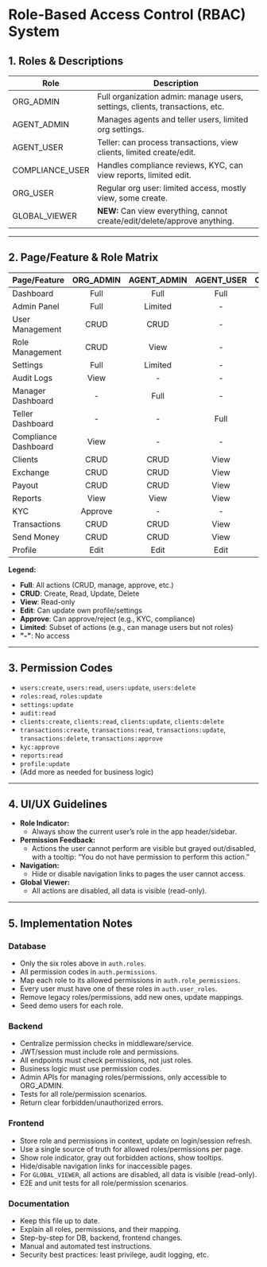 # Role-Based Access Control (RBAC) System

## 1. Roles & Descriptions

| Role            | Description                                                                 |
|-----------------|-----------------------------------------------------------------------------|
| ORG_ADMIN       | Full organization admin: manage users, settings, clients, transactions, etc.|
| AGENT_ADMIN     | Manages agents and teller users, limited org settings.                      |
| AGENT_USER      | Teller: can process transactions, view clients, limited create/edit.        |
| COMPLIANCE_USER | Handles compliance reviews, KYC, can view reports, limited edit.            |
| ORG_USER        | Regular org user: limited access, mostly view, some create.                 |
| GLOBAL_VIEWER   | **NEW:** Can view everything, cannot create/edit/delete/approve anything.   |

---

## 2. Page/Feature & Role Matrix

| Page/Feature         | ORG_ADMIN | AGENT_ADMIN | AGENT_USER | COMPLIANCE_USER | ORG_USER | GLOBAL_VIEWER |
|----------------------|:---------:|:-----------:|:----------:|:---------------:|:--------:|:-------------:|
| Dashboard            |   Full    |    Full     |   Full     |     Full        |  View    |     View      |
| Admin Panel          |   Full    |   Limited   |    -       |       -         |    -     |     View      |
| User Management      |   CRUD    |   CRUD      |    -       |       -         |    -     |     View      |
| Role Management      |   CRUD    |   View      |    -       |       -         |    -     |     View      |
| Settings             |   Full    |   Limited   |    -       |       -         |    -     |     View      |
| Audit Logs           |   View    |     -       |    -       |       -         |    -     |     View      |
| Manager Dashboard    |     -     |   Full      |    -       |       -         |    -     |     View      |
| Teller Dashboard     |     -     |     -       |   Full     |       -         |    -     |     View      |
| Compliance Dashboard |   View    |     -       |    -       |     Full        |    -     |     View      |
| Clients              |   CRUD    |   CRUD      |   View     |       -         |  View    |     View      |
| Exchange             |   CRUD    |   CRUD      |   View     |       -         |  View    |     View      |
| Payout               |   CRUD    |   CRUD      |   View     |       -         |  View    |     View      |
| Reports              |   View    |   View      |   View     |     View        |  View    |     View      |
| KYC                  | Approve   |     -       |    -       |   Approve       |    -     |     View      |
| Transactions         |   CRUD    |   CRUD      |   View     |     View        |  View    |     View      |
| Send Money           |   CRUD    |   CRUD      |   View     |       -         |  View    |     View      |
| Profile              |   Edit    |   Edit      |   Edit     |     Edit        |  Edit    |     View      |

**Legend:**
- **Full**: All actions (CRUD, manage, approve, etc.)
- **CRUD**: Create, Read, Update, Delete
- **View**: Read-only
- **Edit**: Can update own profile/settings
- **Approve**: Can approve/reject (e.g., KYC, compliance)
- **Limited**: Subset of actions (e.g., can manage users but not roles)
- **"-"**: No access

---

## 3. Permission Codes

- `users:create`, `users:read`, `users:update`, `users:delete`
- `roles:read`, `roles:update`
- `settings:update`
- `audit:read`
- `clients:create`, `clients:read`, `clients:update`, `clients:delete`
- `transactions:create`, `transactions:read`, `transactions:update`, `transactions:delete`, `transactions:approve`
- `kyc:approve`
- `reports:read`
- `profile:update`
- (Add more as needed for business logic)

---

## 4. UI/UX Guidelines

- **Role Indicator:**
  - Always show the current user’s role in the app header/sidebar.
- **Permission Feedback:**
  - Actions the user cannot perform are visible but grayed out/disabled, with a tooltip: “You do not have permission to perform this action.”
- **Navigation:**
  - Hide or disable navigation links to pages the user cannot access.
- **Global Viewer:**
  - All actions are disabled, all data is visible (read-only).

---

## 5. Implementation Notes

### Database
- Only the six roles above in `auth.roles`.
- All permission codes in `auth.permissions`.
- Map each role to its allowed permissions in `auth.role_permissions`.
- Every user must have one of these roles in `auth.user_roles`.
- Remove legacy roles/permissions, add new ones, update mappings.
- Seed demo users for each role.

### Backend
- Centralize permission checks in middleware/service.
- JWT/session must include role and permissions.
- All endpoints must check permissions, not just roles.
- Business logic must use permission codes.
- Admin APIs for managing roles/permissions, only accessible to ORG_ADMIN.
- Tests for all role/permission scenarios.
- Return clear forbidden/unauthorized errors.

### Frontend
- Store role and permissions in context, update on login/session refresh.
- Use a single source of truth for allowed roles/permissions per page.
- Show role indicator, gray out forbidden actions, show tooltips.
- Hide/disable navigation links for inaccessible pages.
- For `GLOBAL_VIEWER`, all actions are disabled, all data is visible (read-only).
- E2E and unit tests for all role/permission scenarios.

### Documentation
- Keep this file up to date.
- Explain all roles, permissions, and their mapping.
- Step-by-step for DB, backend, frontend changes.
- Manual and automated test instructions.
- Security best practices: least privilege, audit logging, etc. 